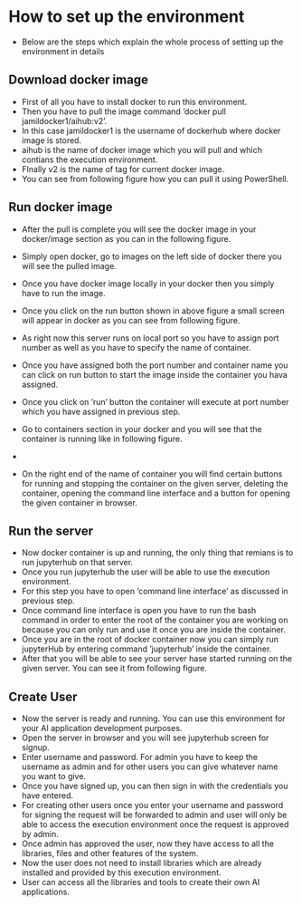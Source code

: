 # How to set up the environment
* Below are the steps which explain the whole process of setting up the environment in details

## Download docker image
* First of all you have to install docker to run this environment.
* Then you have to pull the image command ’docker pull jamildocker1/aihub:v2’.
* In this case jamildocker1 is the username of dockerhub where docker image is stored.
* aihub is the name of docker image which you will pull and which contians the execution environment. 
* FInally v2 is the name of tag for current docker image. 
* You can see from following figure how you can pull it using PowerShell.

## Run docker image
* After the pull is complete you will see the docker image in your docker/image section as you can in the following figure. 
* Simply open docker, go to images on the left side of docker there you will see the pulled image.
* Once you have docker image locally in your docker then you simply have to run the image. 

* Once you click on the run button shown in above figure a small screen will appear in docker as you can see from following figure. 

* As right now this server runs on local port so you have to assign port number as well as you have to specify the name of container. 
* Once you have assigned both the port number and container name you can click on run button to start the image inside the container you hava assigned.
* Once you click on ’run’ button the container will execute at port number which you have assigned in previous step. 
* Go to containers section in your docker and you will see that the container is running like in following figure. 
* 
* On the right end of the name of container you will find certain buttons for running and stopping the container on the given server, deleting the container, opening the command line interface and a button for opening the given container in browser.

## Run the server
* Now docker container is up and running, the only thing that remians is to run jupyterhub on that server. 
* Once you run jupyterhub the user will be able to use the execution environment.
* For this step you have to open ’command line interface’ as discussed in previous step. 
* Once command line interface is open you have to run the bash command in order to enter the root of the container you are working on because you can only run and use it once you are inside the container.
* Once you are in the root of docker container now you can simply run jupyterHub by entering command ’jupyterhub’ inside the container. 
* After that you will be able to see your server hase started running on the given server. You can see it from following figure.

## Create User
* Now the server is ready and running. You can use this environment for your AI application development purposes. 
* Open the server in browser and you will see jupyterhub screen for signup. 
* Enter username and password. For admin you have to keep the username as admin and for other users you can give whatever name you want to give. 
* Once you have signed up, you can then sign in with the credentials you have entered.
* For creating other users once you enter your username and password for signing the request will be forwarded to admin and user will only be able to access the
execution environment once the request is approved by admin.
* Once admin has approved the user, now they have access to all the libraries, files and other features of the system. 
* Now the user does not need to install libraries which are already installed and provided by this execution environment. 
* User can access all the libraries and tools to create their own AI applications.
